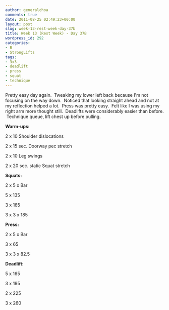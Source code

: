 ```yaml
---
author: generalchoa
comments: true
date: 2011-08-25 02:49:23+00:00
layout: post
slug: week-13-rest-week-day-37b
title: Week 13 (Rest Week) - Day 37B
wordpress_id: 292
categories:
- B
- StrongLifts
tags:
- 3x3
- deadlift
- press
- squat
- technique
---
```


Pretty easy day again.  Tweaking my lower left back because I'm not focusing on the way down.  Noticed that looking straight ahead and not at my reflection helped a lot.  Press was pretty easy.  Felt like I was using my right arm more thought still.  Deadlifts were considerably easier than before.  Technique queue, lift chest up before pulling.

**Warm-ups:**

2 x 10 Shoulder dislocations

2 x 15 sec. Doorway pec stretch

2 x 10 Leg swings

2 x 20 sec. static Squat stretch

**Squats:**

2 x 5 x Bar

5 x 135

3 x 165

3 x 3 x 185

**Press:**

2 x 5 x Bar

3 x 65

3 x 3 x 82.5

**Deadlift:**

5 x 165

3 x 195

2 x 225

3 x 260
